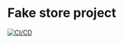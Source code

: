 # Fake store project

[![CI/CD](https://github.com/sanisaha/CICDFirstGroupTask/actions/workflows/main.yml/badge.svg)](https://github.com/sanisaha/CICDFirstGroupTask/actions/workflows/main.yml)
